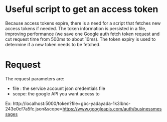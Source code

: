 # Useful script to get an access token
Because access tokens expire, there is a need for a script that fetches new access tokens if needed.
The token information is persisted in a file, improving performance (we save one Google auth fetch token request and cut request time from 500ms to about 10ms).
The token expiry is used to determine if a new token needs to be fetched.

# Request
The request parameters are:
- file : the service account json credentials file
- scope: the google API you want access to

Ex: http://localhost:5000/token?file=gbc-yadayada-1k3lbnc-243e0cf7a5fc.json&scope=https://www.googleapis.com/auth/businessmessages
